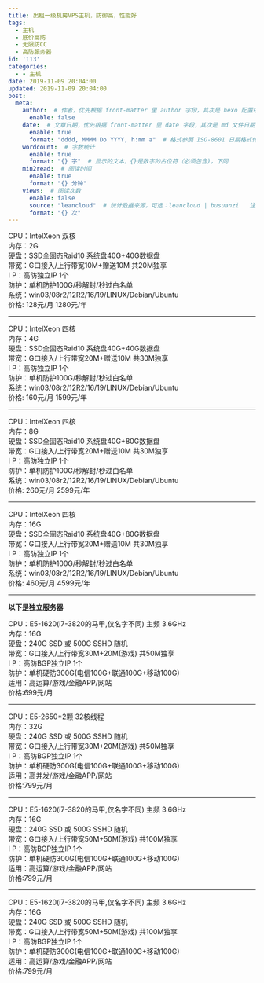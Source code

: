 ```yaml
---
title: 出租一级机房VPS主机，防御高，性能好
tags:
  - 主机
  - 底价高防
  - 无限防CC
  - 高防服务器
id: '113'
categories:
  - - 主机
date: 2019-11-09 20:04:00
updated: 2019-11-09 20:04:00
post:
  meta:
    author:  # 作者，优先根据 front-matter 里 author 字段，其次是 hexo 配置中 author 值
      enable: false
    date:  # 文章日期，优先根据 front-matter 里 date 字段，其次是 md 文件日期
      enable: true
      format: "dddd, MMMM Do YYYY, h:mm a"  # 格式参照 ISO-8601 日期格式化
    wordcount:  # 字数统计
      enable: true
      format: "{} 字"  # 显示的文本，{}是数字的占位符（必须包含)，下同
    min2read:  # 阅读时间
      enable: true
      format: "{} 分钟"
    views:  # 阅读次数
      enable: false
      source: "leancloud"  # 统计数据来源，可选：leancloud | busuanzi   注意不蒜子会间歇抽风
      format: "{} 次"
---
```


CPU：IntelXeon 双核  
内存：2G  
硬盘：SSD全固态Raid10 系统盘40G+40G数据盘  
带宽：G口接入/上行带宽10M+赠送10M 共20M独享  
I P：高防独立IP 1个  
防护：单机防护100G/秒解封/秒过白名单  
系统：win03/08r2/12R2/16/19/LINUX/Debian/Ubuntu  
价格: 128元/月 1280元/年

* * *

CPU：IntelXeon 四核  
内存：4G  
硬盘：SSD全固态Raid10 系统盘40G+40G数据盘  
带宽：G口接入/上行带宽20M+赠送10M 共30M独享  
I P：高防独立IP 1个  
防护：单机防护100G/秒解封/秒过白名单  
系统：win03/08r2/12R2/16/19/LINUX/Debian/Ubuntu  
价格: 160元/月 1599元/年

* * *

CPU：IntelXeon 四核  
内存：8G  
硬盘：SSD全固态Raid10 系统盘40G+80G数据盘  
带宽：G口接入/上行带宽20M+赠送10M 共30M独享  
I P：高防独立IP 1个  
防护：单机防护100G/秒解封/秒过白名单  
系统：win03/08r2/12R2/16/19/LINUX/Debian/Ubuntu  
价格: 260元/月 2599元/年

* * *

CPU：IntelXeon 四核  
内存：16G  
硬盘：SSD全固态Raid10 系统盘40G+80G数据盘  
带宽：G口接入/上行带宽20M+赠送10M 共30M独享  
I P：高防独立IP 1个  
防护：单机防护100G/秒解封/秒过白名单  
系统：win03/08r2/12R2/16/19/LINUX/Debian/Ubuntu  
价格: 460元/月 4599元/年

* * *

**以下是独立服务器**

CPU：E5-1620(i7-3820的马甲,仅名字不同) 主频 3.6GHz  
内存：16G  
硬盘：240G SSD 或 500G SSHD 随机  
带宽：G口接入/上行带宽30M+20M(游戏) 共50M独享  
I P：高防BGP独立IP 1个  
防护：单机硬防300G(电信100G+联通100G+移动100G)  
适用：高运算/游戏/金融APP/网站  
价格:699元/月

* * *

CPU：E5-2650\*2颗 32核线程  
内存：32G  
硬盘：240G SSD 或 500G SSHD 随机  
带宽：G口接入/上行带宽30M+20M(游戏) 共50M独享  
I P：高防BGP独立IP 1个  
防护：单机硬防300G(电信100G+联通100G+移动100G)  
适用：高并发/游戏/金融APP/网站  
价格:799元/月

* * *

CPU：E5-1620(i7-3820的马甲,仅名字不同) 主频 3.6GHz  
内存：16G  
硬盘：240G SSD 或 500G SSHD 随机  
带宽：G口接入/上行带宽50M+50M(游戏) 共100M独享  
I P：高防BGP独立IP 1个  
防护：单机硬防300G(电信100G+联通100G+移动100G)  
适用：高运算/游戏/金融APP/网站  
价格:799元/月

* * *

CPU：E5-1620(i7-3820的马甲,仅名字不同) 主频 3.6GHz  
内存：16G  
硬盘：240G SSD 或 500G SSHD 随机  
带宽：G口接入/上行带宽50M+50M(游戏) 共100M独享  
I P：高防BGP独立IP 1个  
防护：单机硬防300G(电信100G+联通100G+移动100G)  
适用：高运算/游戏/金融APP/网站  
价格:799元/月